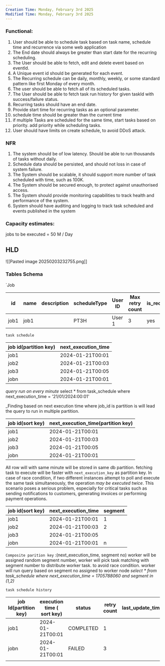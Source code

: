 ```yaml
---
Creation Time: Monday, February 3rd 2025
Modified Time: Monday, February 3rd 2025
---
```

### Functional:

1. User should be able to schedule task based on task name, schedule time and recurrence via some web application
2. The End date should always be greater than start date for the recurring scheduling.
3. The User should be able to fetch, edit and delete event based on eventId.
4. A Unique event id should be generated for each event.
5. The Recurring schedule can be daily, monthly, weekly, or some standard pattern like first Monday of every month.
6. The user should be able to fetch all of its scheduled tasks.
7. The User should be able to fetch task run history for given taskId with success/failure status.
8. Recurring tasks should have an end date.
9. Provide start time for recurring tasks as an optional parameter.
10. schedule time should be greater than the current time
11. if multiple Tasks are scheduled for the same time, start tasks based on priority. add priority while scheduling tasks.
12. User should have limits on create schedule, to avoid DDoS attack.

### NFR
1. The system should be of low latency. Should be able to run thousands of tasks without daily.
2. Schedule data should be persisted, and should not loss in case of system failure.
3. The System should be scalable, it should support more number of task scheduled with time, such as 100K.
4. The System should be secured enough, to protect against unauthorised access.
5. The System should provide monitoring capabilities to track health and performance of the system.
6. System should have auditing and logging to track task scheduled and events published in the system

### Capacity estimates:
jobs to be executed = 50 M / Day


## HLD

![[Pasted image 20250203232755.png]]

### Tables Schema

`Job

| id   | name | description | scheduleType | User ID | Max retry count | is_recurring | created at | end date |
| ---- | ---- | ----------- | ------------ | ------- | --------------- | ------------ | ---------- | -------- |
| job1 | job1 |             | PT3H         | User 1  | 3               | yes          |            |          |

`task schedule`

| job id(partition key) | next_execution_time |
| --------------------- | ------------------- |
| job1                  | 2024-01-21T00:01    |
| job2                  | 2024-01-21T00:03    |
| job3                  | 2024-01-21T00:05    |
| jobn                  | 2024-01-21T00:01    |
_query run on every minute_
select * from task_schedule where next_execution_time = '21/01/2024:00:01'

_Finding based on next execution time where job_id is partition is will lead the query to run in multiple partition.

| job id(sort key) | next_execution_time(partition key) |
| ---------------- | ---------------------------------- |
| job1             | 2024-01-21T00:01                   |
| job2             | 2024-01-21T00:03                   |
| job3             | 2024-01-21T00:05                   |
| jobn             | 2024-01-21T00:01                   |
All row will  with same minute will be stored in same db partition. fetching task to execute will be faster with `next_execution_key` as partition key. 
In case of race condition, if two different instances attempt to poll and execute the same task simultaneously, the operation _may be executed twice_. This scenario poses a serious problem, especially for critical tasks such as sending notifications to customers, generating invoices or performing payment operations. 

| job id(sort key) | next_execution_time | segment |
| ---------------- | ------------------- | ------- |
| job1             | 2024-01-21T00:01    | 1       |
| job2             | 2024-01-21T00:03    | 2       |
| job3             | 2024-01-21T00:05    |         |
| jobn             | 2024-01-21T00:01    | n       |
`Composite parition key` :(next_execution_time, segment no)
worker will be assigned random segment number, worker will pick task matching with segment number to distribute worker task. to avoid race condition.
worker will run query based on segment no assigned to worker node
_select * from task_schedule where next_execution_time = 1705788060 and segment in (1,2)_

`task schedule history`

| job Id(partition key) | execution time ( sort key) | status    | retry count | last_update_time |
| --------------------- | -------------------------- | --------- | ----------- | ---------------- |
| job1                  | 2024-01-21T00:01           | COMPLETED | 1           |                  |
| jobn                  | 2024-01-21T00:01           | FAILED    | 3           |                  |
|                       |                            |           |             |                  |


